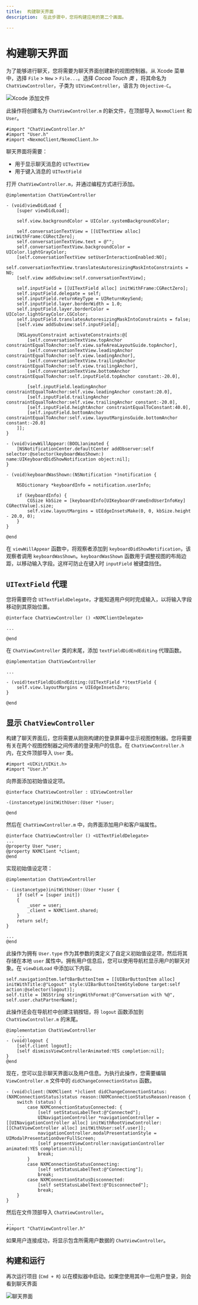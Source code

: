 ```yaml
---
title:  构建聊天界面
description:  在此步骤中，您将构建应用的第二个画面。

---
```


构建聊天界面
======

为了能够进行聊天，您将需要为聊天界面创建新的视图控制器。从 Xcode 菜单中，选择 `File` > `New` > `File...`。选择 *Cocoa Touch 类* ，将其命名为 `ChatViewController`，子类为 `UIViewController`，语言为 `Objective-C`。

![Xcode 添加文件](/images/client-sdk/ios-messaging/chatviewcontrollerobjc.png)

此操作将创建名为 `ChatViewController.m` 的新文件，在顶部导入 `NexmoClient` 和 `User`。

```objective_c
#import "ChatViewController.h"
#import "User.h"
#import <NexmoClient/NexmoClient.h>
```

聊天界面将需要：

* 用于显示聊天消息的 `UITextView`
* 用于键入消息的 `UITextField`

打开 `ChatViewController.m`，并通过编程方式进行添加。

```objective_c
@implementation ChatViewController

- (void)viewDidLoad {
    [super viewDidLoad];
    
    self.view.backgroundColor = UIColor.systemBackgroundColor;
    
    self.conversationTextView = [[UITextView alloc] initWithFrame:CGRectZero];
    self.conversationTextView.text = @"";
    self.conversationTextView.backgroundColor = UIColor.lightGrayColor;
    [self.conversationTextView setUserInteractionEnabled:NO];
    self.conversationTextView.translatesAutoresizingMaskIntoConstraints = NO;
    [self.view addSubview:self.conversationTextView];
    
    self.inputField = [[UITextField alloc] initWithFrame:CGRectZero];
    self.inputField.delegate = self;
    self.inputField.returnKeyType = UIReturnKeySend;
    self.inputField.layer.borderWidth = 1.0;
    self.inputField.layer.borderColor = UIColor.lightGrayColor.CGColor;
    self.inputField.translatesAutoresizingMaskIntoConstraints = false;
    [self.view addSubview:self.inputField];
    
    [NSLayoutConstraint activateConstraints:@[
        [self.conversationTextView.topAnchor constraintEqualToAnchor:self.view.safeAreaLayoutGuide.topAnchor],
        [self.conversationTextView.leadingAnchor constraintEqualToAnchor:self.view.leadingAnchor],
        [self.conversationTextView.trailingAnchor constraintEqualToAnchor:self.view.trailingAnchor],
        [self.conversationTextView.bottomAnchor constraintEqualToAnchor:self.inputField.topAnchor constant:-20.0],
        
        [self.inputField.leadingAnchor constraintEqualToAnchor:self.view.leadingAnchor constant:20.0],
        [self.inputField.trailingAnchor constraintEqualToAnchor:self.view.trailingAnchor constant:-20.0],
        [self.inputField.heightAnchor constraintEqualToConstant:40.0],
        [self.inputField.bottomAnchor constraintEqualToAnchor:self.view.layoutMarginsGuide.bottomAnchor constant:-20.0]
    ]];
}

- (void)viewWillAppear:(BOOL)animated {
    [NSNotificationCenter.defaultCenter addObserver:self selector:@selector(keyboardWasShown:) name:UIKeyboardDidShowNotification object:nil];
}

- (void)keyboardWasShown:(NSNotification *)notification {
    
    NSDictionary *keyboardInfo = notification.userInfo;
    
    if (keyboardInfo) {
        CGSize kbSize = [keyboardInfo[UIKeyboardFrameEndUserInfoKey] CGRectValue].size;
        self.view.layoutMargins = UIEdgeInsetsMake(0, 0, kbSize.height - 20.0, 0);
    }
}

@end
```

在 `viewWillAppear` 函数中，将观察者添加到 `keyboardDidShowNotification`，该观察者调用 `keyboardWasShown`。`keyboardWasShown` 函数用于调整视图的布局边距，以移动输入字段。这样可防止在键入时 `inputField` 被键盘挡住。

`UITextField` 代理
----------------

您将需要符合 `UITextFieldDelegate`，才能知道用户何时完成输入，以将输入字段移动到其原始位置。

```objective_c
@interface ChatViewController () <NXMClientDelegate>

...

@end
```

在 `ChatViewController` 类的末尾，添加 `textFieldDidEndEditing` 代理函数。

```objective_c
@implementation ChatViewController

...

- (void)textFieldDidEndEditing:(UITextField *)textField {
    self.view.layoutMargins = UIEdgeInsetsZero;
}

@end
```

显示 `ChatViewController`
-----------------------

构建了聊天界面后，您将需要从刚刚构建的登录屏幕中显示视图控制器。您将需要有关在两个视图控制器之间传递的登录用户的信息。在 `ChatViewController.h` 内，在文件顶部导入 `User` 类。

```objective_c
#import <UIKit/UIKit.h>
#import "User.h"
```

向界面添加初始值设定项。

```objective_c
@interface ChatViewController : UIViewController

-(instancetype)initWithUser:(User *)user;

@end
```

然后在 `ChatViewController.m` 中，向界面添加用户和客户端属性。

```objective_c
@interface ChatViewController () <UITextFieldDelegate>
...
@property User *user;
@property NXMClient *client;
@end
```

实现初始值设定项：

```objective_c
@implementation ChatViewController

- (instancetype)initWithUser:(User *)user {
    if (self = [super init])
    {
        _user = user;
        _client = NXMClient.shared;
    }
    return self;
}

...
@end
```

此操作为拥有 `User.type` 作为其参数的类定义了自定义初始值设定项，然后将其存储在本地 `user` 属性中。拥有用户信息后，您可以使用导航栏显示用户的聊天对象。在 `viewDidLoad` 中添加以下内容。

```objective_c
self.navigationItem.leftBarButtonItem = [[UIBarButtonItem alloc] initWithTitle:@"Logout" style:UIBarButtonItemStyleDone target:self action:@selector(logout)];
self.title = [NSString stringWithFormat:@"Conversation with %@", self.user.chatPartnerName];
```

此操作还会在导航栏中创建注销按钮，将 `logout` 函数添加到 `ChatViewController.m` 的末尾。

```objective_c
@implementation ChatViewController
    ...
- (void)logout {
    [self.client logout];
    [self dismissViewControllerAnimated:YES completion:nil];
}
@end
```

现在，您可以显示聊天界面以及用户信息。为执行此操作，您需要编辑 `ViewController.m` 文件中的 `didChangeConnectionStatus` 函数。

```objective_c
- (void)client:(NXMClient *)client didChangeConnectionStatus:(NXMConnectionStatus)status reason:(NXMConnectionStatusReason)reason {
    switch (status) {
        case NXMConnectionStatusConnected: {
            [self setStatusLabelText:@"Connected"];
            UINavigationController *navigationController = [[UINavigationController alloc] initWithRootViewController:[[ChatViewController alloc] initWithUser:self.user]];
            navigationController.modalPresentationStyle = UIModalPresentationOverFullScreen;
            [self presentViewController:navigationController animated:YES completion:nil];
            break;
        }
        case NXMConnectionStatusConnecting:
            [self setStatusLabelText:@"Connecting"];
            break;
        case NXMConnectionStatusDisconnected:
            [self setStatusLabelText:@"Disconnected"];
            break;
    }
}
```

然后在文件顶部导入 `ChatViewController`。

```objective_c
...
#import "ChatViewController.h"
```

如果用户连接成功，将显示包含所需用户数据的 `ChatViewController`。

构建和运行
-----

再次运行项目 (`Cmd + R`) 以在模拟器中启动。如果您使用其中一位用户登录，则会看到聊天界面

![聊天界面](/images/client-sdk/ios-messaging/chat.png)

